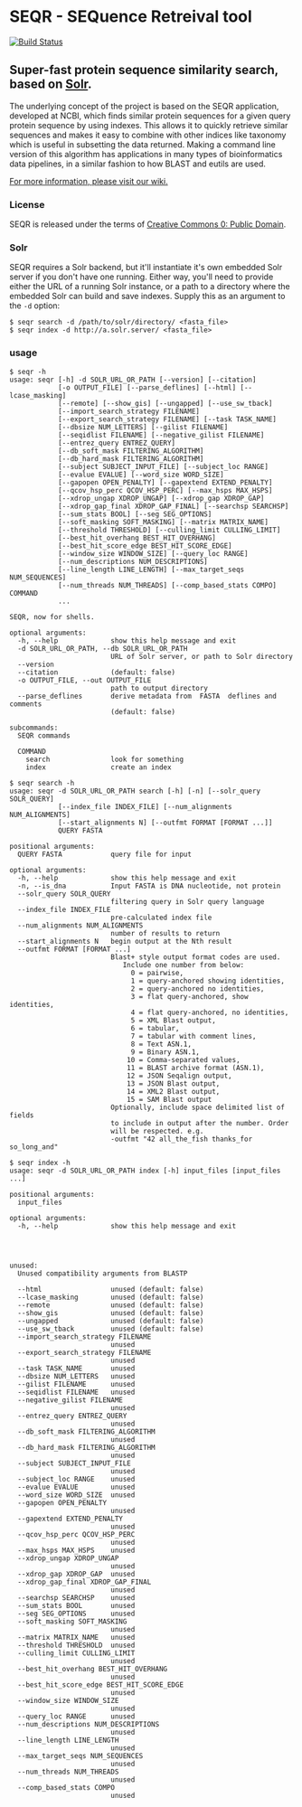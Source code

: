 # SEQR - SEQuence Retreival tool
[![Build Status](https://travis-ci.org/NCBI-Hackathons/seqr.svg)](https://travis-ci.org/NCBI-Hackathons/seqr)
## Super-fast protein sequence similarity search, based on [Solr](http://lucene.apache.org/solr/).

The underlying concept of the project is based on the SEQR application, developed at NCBI, which finds similar protein sequences for a given query protein sequence by using indexes.  This allows it to quickly retrieve similar sequences and makes it easy to combine with other indices like taxonomy which is useful in subsetting the data returned.  Making a command line version of this algorithm has applications in many types of bioinformatics data pipelines, in a similar fashion to how BLAST and eutils are used. 

[For more information, please visit our wiki.](https://github.com/DCGenomics/seqr_hackathon_v002/wiki)

### License

SEQR is released under the terms of [Creative Commons 0: Public Domain](https://github.com/DCGenomics/seqr_hackathon_v002/blob/master/LICENSE).

### Solr

SEQR requires a Solr backend, but it'll instantiate it's own embedded Solr server if you don't have one running. Either way, you'll need to provide either the URL of a running Solr instance, or a path to a directory where the embedded Solr can build and save indexes. Supply this as an argument to the `-d` option:

```
$ seqr search -d /path/to/solr/directory/ <fasta_file>
$ seqr index -d http://a.solr.server/ <fasta_file>
```

### usage
```
$ seqr -h
usage: seqr [-h] -d SOLR_URL_OR_PATH [--version] [--citation]
            [-o OUTPUT_FILE] [--parse_deflines] [--html] [--lcase_masking]
            [--remote] [--show_gis] [--ungapped] [--use_sw_tback]
            [--import_search_strategy FILENAME]
            [--export_search_strategy FILENAME] [--task TASK_NAME]
            [--dbsize NUM_LETTERS] [--gilist FILENAME]
            [--seqidlist FILENAME] [--negative_gilist FILENAME]
            [--entrez_query ENTREZ_QUERY]
            [--db_soft_mask FILTERING_ALGORITHM]
            [--db_hard_mask FILTERING_ALGORITHM]
            [--subject SUBJECT_INPUT_FILE] [--subject_loc RANGE]
            [--evalue EVALUE] [--word_size WORD_SIZE]
            [--gapopen OPEN_PENALTY] [--gapextend EXTEND_PENALTY]
            [--qcov_hsp_perc QCOV_HSP_PERC] [--max_hsps MAX_HSPS]
            [--xdrop_ungap XDROP_UNGAP] [--xdrop_gap XDROP_GAP]
            [--xdrop_gap_final XDROP_GAP_FINAL] [--searchsp SEARCHSP]
            [--sum_stats BOOL] [--seg SEG_OPTIONS]
            [--soft_masking SOFT_MASKING] [--matrix MATRIX_NAME]
            [--threshold THRESHOLD] [--culling_limit CULLING_LIMIT]
            [--best_hit_overhang BEST_HIT_OVERHANG]
            [--best_hit_score_edge BEST_HIT_SCORE_EDGE]
            [--window_size WINDOW_SIZE] [--query_loc RANGE]
            [--num_descriptions NUM_DESCRIPTIONS]
            [--line_length LINE_LENGTH] [--max_target_seqs NUM_SEQUENCES]
            [--num_threads NUM_THREADS] [--comp_based_stats COMPO] COMMAND
            ...

SEQR, now for shells.

optional arguments:
  -h, --help             show this help message and exit
  -d SOLR_URL_OR_PATH, --db SOLR_URL_OR_PATH
                         URL of Solr server, or path to Solr directory
  --version
  --citation             (default: false)
  -o OUTPUT_FILE, --out OUTPUT_FILE
                         path to output directory
  --parse_deflines       derive metadata from  FASTA  deflines and comments
                         (default: false)

subcommands:
  SEQR commands

  COMMAND
    search               look for something
    index                create an index

$ seqr search -h
usage: seqr -d SOLR_URL_OR_PATH search [-h] [-n] [--solr_query SOLR_QUERY]
            [--index_file INDEX_FILE] [--num_alignments NUM_ALIGNMENTS]
            [--start_alignments N] [--outfmt FORMAT [FORMAT ...]]
            QUERY FASTA

positional arguments:
  QUERY FASTA            query file for input

optional arguments:
  -h, --help             show this help message and exit
  -n, --is_dna           Input FASTA is DNA nucleotide, not protein
  --solr_query SOLR_QUERY
                         filtering query in Solr query language
  --index_file INDEX_FILE
                         pre-calculated index file
  --num_alignments NUM_ALIGNMENTS
                         number of results to return
  --start_alignments N   begin output at the Nth result
  --outfmt FORMAT [FORMAT ...]
                         Blast+ style output format codes are used.
                            Include one number from below:
                              0 = pairwise,
                              1 = query-anchored showing identities,
                              2 = query-anchored no identities,
                              3 = flat query-anchored, show identities,
                              4 = flat query-anchored, no identities,
                              5 = XML Blast output,
                              6 = tabular,
                              7 = tabular with comment lines,
                              8 = Text ASN.1,
                              9 = Binary ASN.1,
                             10 = Comma-separated values,
                             11 = BLAST archive format (ASN.1),
                             12 = JSON Seqalign output,
                             13 = JSON Blast output,
                             14 = XML2 Blast output,
                             15 = SAM Blast output
                         Optionally, include space delimited list of fields
                         to include in output after the number. Order
                         will be respected. e.g.
                         -outfmt "42 all_the_fish thanks_for so_long_and"
                         
$ seqr index -h
usage: seqr -d SOLR_URL_OR_PATH index [-h] input_files [input_files ...]

positional arguments:
  input_files

optional arguments:
  -h, --help             show this help message and exit




unused:
  Unused compatibility arguments from BLASTP

  --html                 unused (default: false)
  --lcase_masking        unused (default: false)
  --remote               unused (default: false)
  --show_gis             unused (default: false)
  --ungapped             unused (default: false)
  --use_sw_tback         unused (default: false)
  --import_search_strategy FILENAME
                         unused
  --export_search_strategy FILENAME
                         unused
  --task TASK_NAME       unused
  --dbsize NUM_LETTERS   unused
  --gilist FILENAME      unused
  --seqidlist FILENAME   unused
  --negative_gilist FILENAME
                         unused
  --entrez_query ENTREZ_QUERY
                         unused
  --db_soft_mask FILTERING_ALGORITHM
                         unused
  --db_hard_mask FILTERING_ALGORITHM
                         unused
  --subject SUBJECT_INPUT_FILE
                         unused
  --subject_loc RANGE    unused
  --evalue EVALUE        unused
  --word_size WORD_SIZE  unused
  --gapopen OPEN_PENALTY
                         unused
  --gapextend EXTEND_PENALTY
                         unused
  --qcov_hsp_perc QCOV_HSP_PERC
                         unused
  --max_hsps MAX_HSPS    unused
  --xdrop_ungap XDROP_UNGAP
                         unused
  --xdrop_gap XDROP_GAP  unused
  --xdrop_gap_final XDROP_GAP_FINAL
                         unused
  --searchsp SEARCHSP    unused
  --sum_stats BOOL       unused
  --seg SEG_OPTIONS      unused
  --soft_masking SOFT_MASKING
                         unused
  --matrix MATRIX_NAME   unused
  --threshold THRESHOLD  unused
  --culling_limit CULLING_LIMIT
                         unused
  --best_hit_overhang BEST_HIT_OVERHANG
                         unused
  --best_hit_score_edge BEST_HIT_SCORE_EDGE
                         unused
  --window_size WINDOW_SIZE
                         unused
  --query_loc RANGE      unused
  --num_descriptions NUM_DESCRIPTIONS
                         unused
  --line_length LINE_LENGTH
                         unused
  --max_target_seqs NUM_SEQUENCES
                         unused
  --num_threads NUM_THREADS
                         unused
  --comp_based_stats COMPO
                         unused
```
